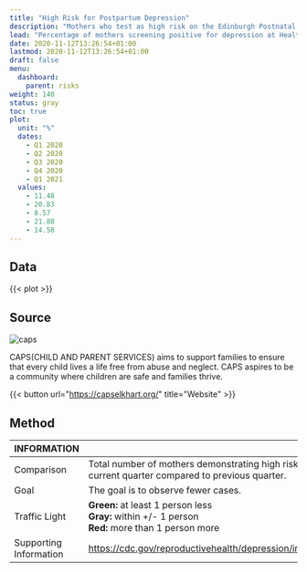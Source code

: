 ```yaml
---
title: "High Risk for Postpartum Depression"
description: "Mothers who test as high risk on the Edinburgh Postnatal Depression Scale at the time of first assessment visit."
lead: "Percentage of mothers screening positive for depression at Healthy Families Intake."
date: 2020-11-12T13:26:54+01:00
lastmod: 2020-11-12T13:26:54+01:00
draft: false
menu:
  dashboard:
    parent: risks
weight: 140
status: gray
toc: true
plot:
  unit: "%"
  dates:
    - Q1 2020
    - Q2 2020
    - Q3 2020
    - Q4 2020
    - Q1 2021
  values:
    - 11.48
    - 20.83
    - 8.57
    - 21.88
    - 14.58
---
```


## Data

{{< plot >}}

## Source

![caps](/images/caps.png)

CAPS(CHILD AND PARENT SERVICES) aims to support families to ensure that every child lives a life free from abuse and neglect. CAPS aspires to be a community where children are safe and families thrive.

{{< button url="https://capselkhart.org/" title="Website" >}}

## Method

| INFORMATION | |
| --- | ----------- |
| Comparison | Total number of mothers demonstrating high risk in current quarter compared to previous quarter. |
| Goal | The goal is to observe fewer cases. |
| Traffic Light |  **Green:** at least 1 person less<br>**Gray:** within +/- 1 person<br>   **Red:** more than 1 person more |
| Supporting Information | <https://cdc.gov/reproductivehealth/depression/index.htm> |

